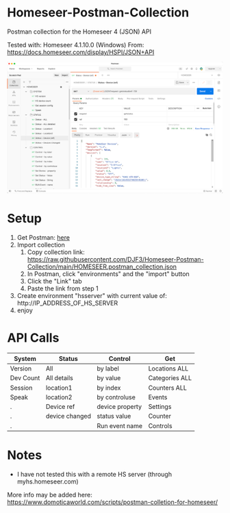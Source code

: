 # Homeseer-Postman-Collection
Postman collection for the Homeseer 4 (JSON) API

Tested with: Homeseer 4.1.10.0 (Windows)
From: https://docs.homeseer.com/display/HSPI/JSON+API


![postman screenshot](/_images/HOMESEER.postman_collection.png)



# Setup

1. Get Postman: [here](https://www.postman.com/)
2. Import collection 
    1. Copy collection link: https://raw.githubusercontent.com/DJF3/Homeseer-Postman-Collection/main/HOMESEER.postman_collection.json
    2. In Postman, click "environments" and the "import" button
    3. Click the "Link" tab
    4. Paste the link from step 1
4. Create environment "hsserver" with current value of: http://IP_ADDRESS_OF_HS_SERVER
5. enjoy



# API Calls

System | Status | Control | Get | 
------------ | ------------- | ------------- | -------------
Version | All            | by label        | Locations ALL
Dev Count | All details  | by value        | Categories ALL
Session | location1      | by index        | Counters ALL
Speak   | location2      | by controluse   | Events
.       | Device ref     | device property | Settings
.       | device changed | status value    | Counter
.       |                | Run event name  | Controls


# Notes

- I have not tested this with a remote HS server (through myhs.homeseer.com) 

More info may be added here: https://www.domoticaworld.com/scripts/postman-colletion-for-homeseer/
